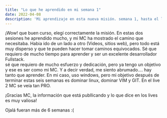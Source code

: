 ```yaml
---
title: "Lo que he aprendido en mi semana 1"
date: 2022-04-08
description: 'Mi aprendizaje en esta nueva misión. semana 1, hasta el live 2'
---
```

¡Wow! que buen curso, elegí correctamente la misión. En estas dos sesiones he aprendido mucho, y mi MC ha mostrado el camino que necesitaba. Habia ido de un lado a otro
(Videos, sitios web), pero todo está muy disperso y que te pueden hacer tomar caminos equivocados. Sé que requiero de mucho tiempo para aprender y ser un excelente desarrollador Fullstack.  
sé que requiero de mucho esfuerzo y dedicación, pero ya tengo un objetivo y ese es ser como mi MC. Y a decir verdad, me siento abrumado.... hay tanto que aprender. 
En mi caso, uso windows, pero mi objetivo después de terminar estas seis semanas es dominar linux, dominar VIM y GIT. En el live 2 MC se veía tan PRO. 

¡Gracias MC, la información que está publlicando y lo que dice en los lives es muy valiosa! 

Ojalá fueran más de 6 semanas :( 


